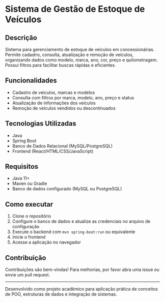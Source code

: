 # Sistema de Gestão de Estoque de Veículos

## Descrição
Sistema para gerenciamento de estoque de veículos em concessionárias. Permite cadastro, consulta, atualização e remoção de veículos, organizando dados como modelo, marca, ano, cor, preço e quilometragem. Possui filtros para facilitar buscas rápidas e eficientes.

## Funcionalidades
- Cadastro de veículos, marcas e modelos  
- Consulta com filtros por marca, modelo, ano, preço e status  
- Atualização de informações dos veículos  
- Remoção de veículos vendidos ou descontinuados  

## Tecnologias Utilizadas
- Java  
- Spring Boot  
- Banco de Dados Relacional (MySQL/PostgreSQL)  
- Frontend (React/HTML/CSS/JavaScript)  

## Requisitos
- Java 11+  
- Maven ou Gradle  
- Banco de dados configurado (MySQL ou PostgreSQL)  

## Como executar
1. Clone o repositório  
2. Configure o banco de dados e atualize as credenciais no arquivo de configuração  
3. Execute o backend com `mvn spring-boot:run` ou equivalente  
4. Inicie o frontend 
5. Acesse a aplicação no navegador  

## Contribuição
Contribuições são bem-vindas! Para melhorias, por favor abra uma issue ou envie um pull request.

---

Desenvolvido como projeto acadêmico para aplicação prática de conceitos de POO, estruturas de dados e integração de sistemas.

